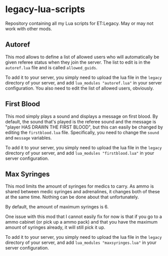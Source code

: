 # legacy-lua-scripts

Repository containing all my Lua scripts for ET:Legacy. May or may not work with other mods.

## Autoref

This mod allows to define a list of allowed users who will automatically be given referee status when they join the server.
The list to edit is in the `autoref.lua` file and is called `allowed_guids`.

To add it to your server, you simply need to upload the lua file in the `legacy` directory of your server, and add `lua_modules "autoref.lua"` in your server configuration. You also need to edit the list of allowed users, obviously.

## First Blood

This mod simply plays a sound and displays a message on first blood.
By default, the sound that's played is the referee sound and the message is "player HAS DRAWN THE FIRST BLOOD", but this can easily be changed by editing the `firstblood.lua` file.
Specifically, you need to change the `sound` and `message` variables.

To add it to your server, you simply need to upload the lua file in the `legacy` directory of your server, and add `lua_modules "firstblood.lua"` in your server configuration.

## Max Syringes

This mod limits the amount of syringes for medics to carry.
As ammo is shared between medic syringes and adrenalines, it changes both of these at the same time. Nothing can be done about that unfortunately.

By default, the amount of maximum syringes is 6.

One issue with this mod that I cannot easily fix for now is that if you go to a ammo cabinet (or pick up a ammo pack) and that you have the maximum amount of syringes already, it will still pick it up.

To add it to your server, you simply need to upload the lua file in the `legacy` directory of your server, and add `lua_modules "maxsyringes.lua"` in your server configuration. 